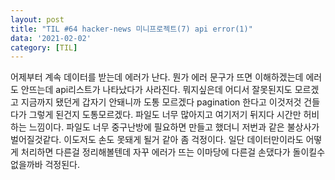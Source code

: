 ```yaml
---
layout: post
title: "TIL #64 hacker-news 미니프로젝트(7) api error(1)"
data: '2021-02-02'
category: [TIL]
---
```


어제부터 계속 데이터를 받는데 에러가 난다. 뭔가 에러 문구가 뜨면 이해하겠는데 에러도 안뜨는데 api리스트가 나타났다가 사라진다. 뭐지싶은데 어디서 잘못된지도 모르겠고 지금까지 됐던게 갑자기 안돼니까 도통 모르겠다 pagination 한다고 이것저것 건들다가 그렇게 된건지 도통모르겠다. 파일도 너무 많아지고 여기저기 뒤지다 시간만 허비하는 느낌이다. 파일도 너무 중구난방에 필요하면 만들고 했더니 저번과 같은 불상사가 벌어질것같다. 이도저도 손도 못돼게 될거 같아 좀 걱정이다. 일단 데이터만이라도 어떻게 처리하면 다른걸 정리해볼텐데 자꾸 에러가 뜨는 이마당에 다른걸 손댔다가 돌이킬수 없을까바 걱정된다.